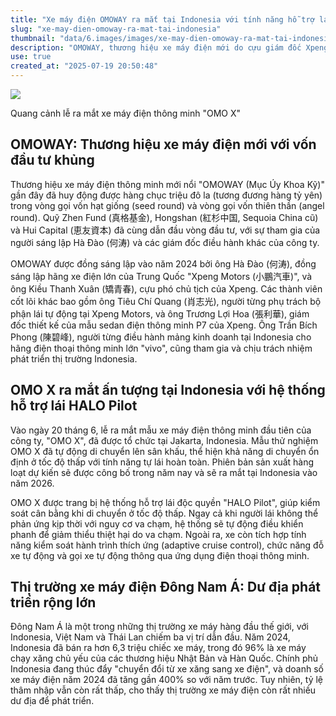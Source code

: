 ```yaml
---
title: "Xe máy điện OMOWAY ra mắt tại Indonesia với tính năng hỗ trợ lái"
slug: "xe-may-dien-omoway-ra-mat-tai-indonesia"
thumbnail: "data/6.images/images/xe-may-dien-omoway-ra-mat-tai-indonesia.webp"
description: "OMOWAY, thương hiệu xe máy điện mới do cựu giám đốc Xpeng Motors thành lập, đã gọi vốn thành công và ra mắt mẫu xe OMO X tại Indonesia, tích hợp hệ thống hỗ trợ lái tiên tiến. Thị trường xe điện Đông Nam Á đang có tiềm năng lớn."
use: true
created_at: "2025-07-19 20:50:48"
---
```


![](/images/20250719-00010000-krjapan-000-2-view.webp)

Quang cảnh lễ ra mắt xe máy điện thông minh "OMO X"

## OMOWAY: Thương hiệu xe máy điện mới với vốn đầu tư khủng

Thương hiệu xe máy điện thông minh mới nổi "OMOWAY (Mục Úy Khoa Kỹ)" gần đây đã huy động được hàng chục triệu đô la (tương đương hàng tỷ yên) trong vòng gọi vốn hạt giống (seed round) và vòng gọi vốn thiên thần (angel round). Quỹ Zhen Fund (真格基金), Hongshan (紅杉中国, Sequoia China cũ) và Hui Capital (恵友資本) đã cùng dẫn đầu vòng đầu tư, với sự tham gia của người sáng lập Hà Đào (何涛) và các giám đốc điều hành khác của công ty.

OMOWAY được đồng sáng lập vào năm 2024 bởi ông Hà Đào (何涛), đồng sáng lập hãng xe điện lớn của Trung Quốc "Xpeng Motors (小鵬汽車)", và ông Kiều Thanh Xuân (矯青春), cựu phó chủ tịch của Xpeng. Các thành viên cốt lõi khác bao gồm ông Tiêu Chí Quang (肖志光), người từng phụ trách bộ phận lái tự động tại Xpeng Motors, và ông Trương Lợi Hoa (張利華), giám đốc thiết kế của mẫu sedan điện thông minh P7 của Xpeng. Ông Trần Bích Phong (陳碧峰), người từng điều hành mảng kinh doanh tại Indonesia cho hãng điện thoại thông minh lớn "vivo", cũng tham gia và chịu trách nhiệm phát triển thị trường Indonesia.

## OMO X ra mắt ấn tượng tại Indonesia với hệ thống hỗ trợ lái HALO Pilot

Vào ngày 20 tháng 6, lễ ra mắt mẫu xe máy điện thông minh đầu tiên của công ty, "OMO X", đã được tổ chức tại Jakarta, Indonesia. Mẫu thử nghiệm OMO X đã tự động di chuyển lên sân khấu, thể hiện khả năng di chuyển ổn định ở tốc độ thấp với tính năng tự lái hoàn toàn. Phiên bản sản xuất hàng loạt dự kiến sẽ được công bố trong năm nay và sẽ ra mắt tại Indonesia vào năm 2026.

OMO X được trang bị hệ thống hỗ trợ lái độc quyền "HALO Pilot", giúp kiểm soát cân bằng khi di chuyển ở tốc độ thấp. Ngay cả khi người lái không thể phản ứng kịp thời với nguy cơ va chạm, hệ thống sẽ tự động điều khiển phanh để giảm thiểu thiệt hại do va chạm. Ngoài ra, xe còn tích hợp tính năng kiểm soát hành trình thích ứng (adaptive cruise control), chức năng đỗ xe tự động và gọi xe tự động thông qua ứng dụng điện thoại thông minh.

## Thị trường xe máy điện Đông Nam Á: Dư địa phát triển rộng lớn

Đông Nam Á là một trong những thị trường xe máy hàng đầu thế giới, với Indonesia, Việt Nam và Thái Lan chiếm ba vị trí dẫn đầu. Năm 2024, Indonesia đã bán ra hơn 6,3 triệu chiếc xe máy, trong đó 96% là xe máy chạy xăng chủ yếu của các thương hiệu Nhật Bản và Hàn Quốc. Chính phủ Indonesia đang thúc đẩy "chuyển đổi từ xe xăng sang xe điện", và doanh số xe máy điện năm 2024 đã tăng gần 400% so với năm trước. Tuy nhiên, tỷ lệ thâm nhập vẫn còn rất thấp, cho thấy thị trường xe máy điện còn rất nhiều dư địa để phát triển.